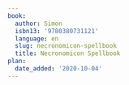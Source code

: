 ```yaml
---
book:
  author: Simon
  isbn13: '9780380731121'
  language: en
  slug: necronomicon-spellbook
  title: Necronomicon Spellbook
plan:
  date_added: '2020-10-04'
---
```

